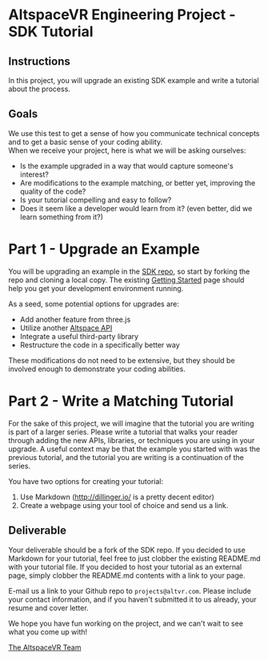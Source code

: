 # AltspaceVR Engineering Project - SDK Tutorial

## Instructions

In this project, you will upgrade an existing SDK example and write a tutorial about the process. 

## Goals

We use this test to get a sense of how you communicate technical concepts and to get a basic sense of your coding ability.  
When we receive your project, here is what we will be asking ourselves:

- Is the example upgraded in a way that would capture someone's interest?
- Are modifications to the example matching, or better yet, improving the quality of the code?
- Is your tutorial compelling and easy to follow? 
- Does it seem like a developer would learn from it? (even better, did we learn something from it?)

# Part 1 - Upgrade an Example

You will be upgrading an example in the [SDK repo](https://github.com/AltspaceVR/AltspaceSDK), so start by forking the repo and cloning a local copy. The existing [Getting Started](https://developer.altvr.com/get-started/) page should help you get your development environment running.

As a seed, some potential options for upgrades are:
- Add another feature from three.js
- Utilize another [Altspace API](http://altspacevr.github.io/AltspaceSDK/doc/)
- Integrate a useful third-party library
- Restructure the code in a specifically better way

These modifications do not need to be extensive, but they should be involved enough to demonstrate your coding abilities.

# Part 2 - Write a Matching Tutorial

For the sake of this project, we will imagine that the tutorial you are writing is part of a larger series. Please write a tutorial that walks your reader through adding the new APIs, libraries, or techniques you are using in your upgrade. A useful context may be that the example you started with was the previous tutorial, and the tutorial you are writing is a continuation of the series.

You have two options for creating your tutorial:   
  1. Use Markdown (http://dillinger.io/ is a pretty decent editor)  
  2. Create a webpage using your tool of choice and send us a link.   

## Deliverable

Your deliverable should be a fork of the SDK repo. If you decided to use Markdown for your tutorial, feel free to just clobber the existing README.md with your tutorial file. If you decided to host your tutorial as an external page, simply clobber the README.md contents with a link to your page.

E-mail us a link to your Github repo to `projects@altvr.com`. Please include your contact information, and if you haven't submitted it to us already, your resume and cover letter. 

We hope you have fun working on the project, and we can't wait to see what you come up with!
    
[The AltspaceVR Team](http://altvr.com/team/)
